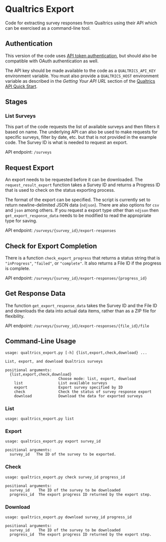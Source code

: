# Qualtrics Export

Code for extracting survey responses from Qualtrics using their API
which can be exercised as a command-line tool.

## Authentication

This version of the code uses [API token
authentication](https://api.qualtrics.com/2b4ffbd8af74e-api-key-authentication),
but should also be compatible with OAuth authentication as well.

The API key should be made available to the code as a
`QUALTRICS_API_KEY` environment variable. You must also provide a
`QUALTRICS_HOST` environment variable as described in the *Getting
Your API URL* section of the [Qualtrics API Quick
Start](https://api.qualtrics.com/24d63382c3a88-api-quick-start).

## Stages

### List Surveys

This part of the code requests the list of available surveys and then
filters it based on name. The underlying API can also be used to make
requests for specific surveys, filter by date, etc. but that is not
provided in the example code. The Survey ID is what is needed to
request an export.

API endpoint: `/surveys`

## Request Export

An export needs to be requested before it can be downloaded. The
`request_result_export` function takes a Survey ID and returns a
Progress ID that is used to check on the status exporting process.

The format of the export can be specified. The script is currently set
to return newline-delimited JSON data (`ndjson`). There are also
options for `csv` and `json` among others. If you request a export
type other than `ndjson` then `get_export_response_data` needs to be
modified to read the appropriate type for saving.

API endpoint: `/surveys/{survey_id}/export-responses`

## Check for Export Completion

There is a function `check_export_progress` that returns a status
string that is `"inProgress"`, `"failed"`, or `"complete"`. It also
returns a File ID if the progress is complete.

API endpoint: `/surveys/{survey_id}/export-responses/{progress_id}`

## Get Response Data

The function `get_export_response_data` takes the Survey ID and the
File ID and downloads the data into actual data items, rather than as
a ZIP file for flexibility.

API endpoint: `/surveys/{survey_id}/export-responses/{file_id}/file`

## Command-Line Usage

```
usage: qualtrics_export.py [-h] {list,export,check,download} ...

List, export, and download Qualtrics surveys

positional arguments:
  {list,export,check,download}
                        Choose mode: list, export, download
    list                List available surveys
    export              Export survey specified by ID
    check               Check the status of survey response export
    download            Download the data for exported surveys
```

### List

```
usage: qualtrics_export.py list
```

### Export

```
usage: qualtrics_export.py export survey_id

positional arguments:
  survey_id   The ID of the survey to be exported.
```

### Check

```
usage: qualtrics_export.py check survey_id progress_id

positional arguments:
  survey_id    The ID of the survey to be downloaded
  progress_id  The export progress ID returned by the export step.
```

### Download

```
usage: qualtrics_export.py download survey_id progress_id

positional arguments:
  survey_id    The ID of the survey to be downloaded
  progress_id  The export progress ID returned by the export step.
```
